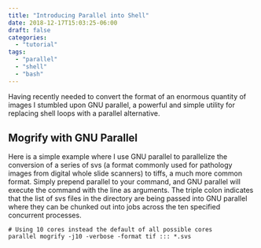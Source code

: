 ```yaml
---
title: "Introducing Parallel into Shell"
date: 2018-12-17T15:03:25-06:00
draft: false 
categories:
  - "tutorial"
tags:
  - "parallel"
  - "shell"
  - "bash"
---
```


Having recently needed to convert the format of an enormous quantity of images I stumbled upon GNU parallel, a powerful and simple utility for replacing shell loops with a parallel alternative.  

Mogrify with GNU Parallel
--------
Here is a simple example where I use GNU parallel to parallelize the conversion of a series of svs (a format commonly used for pathology images from digital whole slide scanners) to tiffs, a much more common format. Simply prepend parallel to your command, and GNU parallel will execute the command with the line as arguments. The triple colon indicates that the list of svs files in the directory are being passed into GNU parallel where they can be chunked out into jobs across the ten specified concurrent processes.
```  
# Using 10 cores instead the default of all possible cores 
parallel mogrify -j10 -verbose -format tif ::: *.svs
```  


